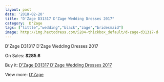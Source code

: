 ```yaml
---
layout: post
date: '2018-02-20'
title: "D'Zage D31317 D'Zage Wedding Dresses 2017"
category:  D'Zage
tags: ["little","wedding","black","zage","bridesmaid"]
image: http://img.hectodress.com/5204-thickbox_default/d-zage-d31317-d-zage-wedding-dresses-2013.jpg
---
```

D'Zage D31317 D'Zage Wedding Dresses 2017

On Sales: **$285.6**
<a href="https://www.hectodress.com/-d-zage/2622-d-zage-d31317-d-zage-wedding-dresses-2013.html"><amp-img layout="responsive" width="600" height="600" src="//img.hectodress.com/5204-thickbox_default/d-zage-d31317-d-zage-wedding-dresses-2013.jpg" alt="D'Zage D31317 D'Zage Wedding Dresses 2017 0" /></a>
<a href="https://www.hectodress.com/-d-zage/2622-d-zage-d31317-d-zage-wedding-dresses-2013.html"><amp-img layout="responsive" width="600" height="600" src="//img.hectodress.com/5205-thickbox_default/d-zage-d31317-d-zage-wedding-dresses-2013.jpg" alt="D'Zage D31317 D'Zage Wedding Dresses 2017 1" /></a>

Buy it: [D'Zage D31317 D'Zage Wedding Dresses 2017](https://www.hectodress.com/-d-zage/2622-d-zage-d31317-d-zage-wedding-dresses-2013.html "D'Zage D31317 D'Zage Wedding Dresses 2017")

View more: [ D'Zage](https://www.hectodress.com/44--d-zage " D'Zage")